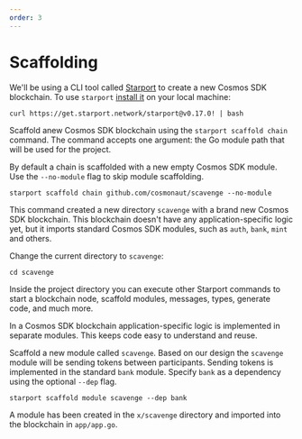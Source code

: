 ```yaml
---
order: 3
---
```


# Scaffolding

We'll be using a CLI tool called [Starport](https://github.com/tendermint/starport) to create a new Cosmos SDK blockchain. To use `starport` [install it](https://docs.starport.network/intro/install.html) on your local machine:

```
curl https://get.starport.network/starport@v0.17.0! | bash
```

Scaffold anew Cosmos SDK blockchain using the `starport scaffold chain` command. The command accepts one argument: the Go module path that will be used for the project.

By default a chain is scaffolded with a new empty Cosmos SDK module. Use the `--no-module` flag to skip module scaffolding.

```
starport scaffold chain github.com/cosmonaut/scavenge --no-module
```

This command created a new directory `scavenge` with a brand new Cosmos SDK blockchain. This blockchain doesn't have any application-specific logic yet, but it imports standard Cosmos SDK modules, such as `auth`, `bank`, `mint` and others.

Change the current directory to `scavenge`:

```
cd scavenge
```

Inside the project directory you can execute other Starport commands to start a blockchain node, scaffold modules, messages, types, generate code, and much more.

In a Cosmos SDK blockchain application-specific logic is implemented in separate modules. This keeps code easy to understand and reuse.

Scaffold a new module called `scavenge`. Based on our design the `scavenge` module will be sending tokens between participants. Sending tokens is implemented in the standard `bank` module. Specify `bank` as a dependency using the optional `--dep` flag.

```
starport scaffold module scavenge --dep bank
```

A module has been created in the `x/scavenge` directory and imported into the blockchain in `app/app.go`.
